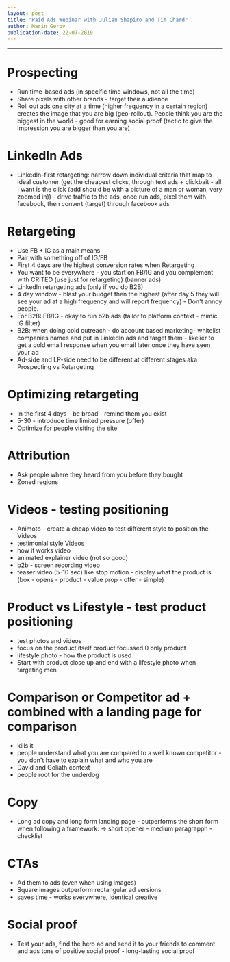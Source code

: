 ```yaml
---
layout: post
title: "Paid Ads Webinar with Julian Shapiro and Tim Chard"
author: Marin Gerov
publication-date: 22-07-2019
---
```


---
# Prospecting
- Run time-based ads (in specific time windows, not all the time)
- Share pixels with other brands - target their audience
- Roll out ads one city at a time (higher frequency in a certain region) creates the image that you are big (geo-rollout). People think you are the biggest in the world - good for earning social proof (tactic to give the impression you are bigger than you are)

# LinkedIn Ads
- LinkedIn-first retargeting: narrow down individual criteria that map to ideal customer (get the cheapest clicks, through text ads + clickbait - all I want is the click (add should be with a picture of a man or woman, very zoomed in)) - drive traffic to the ads, once run ads, pixel them with facebook, then convert (target) through facebook ads

# Retargeting
- Use FB + IG as a main means
- Pair with something off of IG/FB
- First 4 days are the highest conversion rates when Retargeting
- You want to be everywhere - you start on FB/IG and you complement with CRITEO (use just for retargeting) (banner ads)
- LinkedIn retargeting ads (only if you do B2B)
- 4 day window - blast your budget then the highest (after day 5 they will see your ad at a high frequency and will report frequency) - Don't annoy people.
- For B2B: FB/IG - okay to run b2b ads (tailor to platform context - mimic IG filter)
- B2B: when doing cold outreach - do account based marketing- whitelist companies names and put in LinkedIn ads and target them - likelier to get a cold email response when you email later once they have seen your ad
- Ad-side and LP-side need to be different at different stages aka Prospecting vs Retargeting

# Optimizing retargeting
- In the first 4 days - be broad - remind them you exist
- 5-30 - introduce time limited pressure (offer)
- Optimize for people visiting the site

# Attribution
- Ask people where they heard from you before they bought
- Zoned regions

# Videos - testing positioning
- Animoto - create a cheap video to test different style to position the Videos
- testimonial style Videos
- how it works video
- animated explainer video (not so good)
- b2b - screen recording video
- teaser video (5-10 sec) like stop motion - display what the product is (box - opens - product - value prop - offer - simple)

# Product vs Lifestyle - test product positioning
- test photos and videos
- focus on the product itself product focussed 0 only product
- lifestyle photo - how the product is used
- Start with product close up and end with a lifestyle photo when targeting men

# Comparison or Competitor ad + combined with a landing page for comparison
- kills it
- people understand what you are compared to a well known competitor - you don't have to explain what and who you are
- David and Goliath context
- people root for the underdog

# Copy
- Long ad copy and long form landing page - outperforms the short form when following a framework:
  -> short opener - medium paragrapph - checklist

# CTAs
- Ad them to ads (even when using images)
- Square images outperform rectangular ad versions
- saves time - works everywhere, identical creative

# Social proof
- Test your ads, find the hero ad and send it to your friends to comment and ads tons of positive social proof - long-lasting social proof
